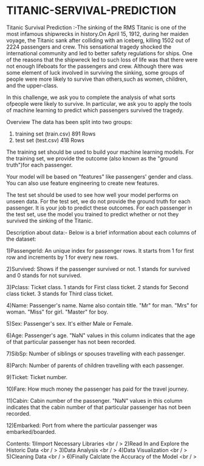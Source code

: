 # TITANIC-SERVIVAL-PREDICTION
Titanic Survival Prediction :-The sinking of the RMS Titanic is one of the most infamous shipwrecks in history.On April 15, 1912, during her maiden voyage, the Titanic sank after colliding with an iceberg, killing 1502 out of 2224 passengers and crew. 
This sensational tragedy shocked the international community and led to better safety regulations for ships. One of the reasons that the shipwreck led to such loss of life was that there were not enough lifeboats for the passengers and crew. Although there was some element of luck involved in surviving the sinking, some groups of people were more likely to survive than others,such as women, children, and the upper-class. 

In this challenge, we ask you to complete the analysis of what sorts ofpeople were likely to survive.
In particular, we ask you to apply the tools of machine learning to predict which passengers survived the tragedy.

Overview
The data has been split into two groups:

1) training set (train.csv)   891 Rows
2) test set (test.csv)        418 Rows

The training set should be used to build your machine learning models.
For the training set, we provide the outcome
(also known as the "ground truth")for each passenger.

Your model will be based on "features" like passengers' gender
 and class.
You can also use feature engineering to create new features.

The test set should be used to see how well your model performs on unseen data.
For the test set, we do not provide the ground truth for each passenger.
It is your job to predict these outcomes.
For each passenger in the test set, use the model you trained to
predict whether or not they survived the sinking of the Titanic.

Description about data:-
Below is a brief information about each columns of the dataset:

1)PassengerId: An unique index for passenger rows. It starts from 1 for first row and increments by 1 for every new rows.

2)Survived: Shows if the passenger survived or not. 1 stands for survived and 0 stands for not survived.

3)Pclass: Ticket class. 1 stands for First class ticket. 2 stands for Second class ticket. 3 stands for Third class ticket.

4)Name: Passenger's name. Name also contain title. "Mr" for man. "Mrs" for woman. "Miss" for girl. "Master" for boy.

5)Sex: Passenger's sex. It's either Male or Female.

6)Age: Passenger's age. "NaN" values in this column indicates that the age of that particular passenger has not been recorded.

7)SibSp: Number of siblings or spouses travelling with each passenger.

8)Parch: Number of parents of children travelling with each passenger.

9)Ticket: Ticket number.

10)Fare: How much money the passenger has paid for the travel journey.

11)Cabin: Cabin number of the passenger. "NaN" values in this column indicates that the cabin number of that particular passenger has not been recorded.

12)Embarked: Port from where the particular passenger was embarked/boarded.

Contents:
1)Import Necessary Libraries <br / >
2)Read In and Explore the Historic Data <br / >
3)Data Analysis <br / >
4)Data Visualization <br / >
5)Cleaning Data <br / >
6)Finally Calclate the Accuracy of the Model <br / >
